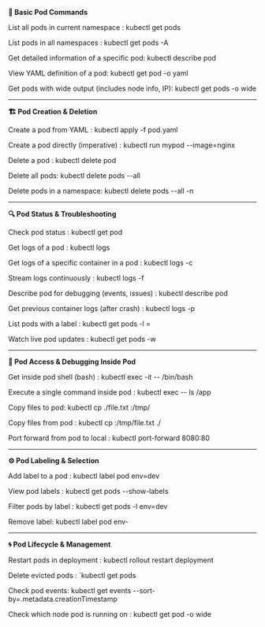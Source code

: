 
__🧩 Basic Pod Commands__

List all pods in current namespace	: kubectl get pods

List pods in all namespaces	: kubectl get pods -A

Get detailed information of a specific pod: 	kubectl describe pod <pod-name>

View YAML definition of a pod: 	kubectl get pod <pod-name> -o yaml

Get pods with wide output (includes node info, IP): 	kubectl get pods -o wide



---

**🏗️ Pod Creation & Deletion**


Create a pod from YAML	: kubectl apply -f pod.yaml

Create a pod directly (imperative)	: kubectl run mypod --image=nginx

Delete a pod	: kubectl delete pod <pod-name>

Delete all pods: 	kubectl delete pods --all

Delete pods in a namespace: 	kubectl delete pods --all -n <namespace>


---

**🔍 Pod Status & Troubleshooting**

Check pod status	: kubectl get pod <pod-name>

Get logs of a pod	: kubectl logs <pod-name>

Get logs of a specific container in a pod	: kubectl logs <pod-name> -c <container-name>

Stream logs continuously : 	kubectl logs -f <pod-name>

Describe pod for debugging (events, issues) : 	kubectl describe pod <pod-name>

Get previous container logs (after crash) : 	kubectl logs -p <pod-name>

List pods with a label : 	kubectl get pods -l <label-key>=<label-value>

Watch live pod updates	: kubectl get pods -w



---

**🧠 Pod Access & Debugging Inside Pod**


Get inside pod shell (bash)	: kubectl exec -it <pod-name> -- /bin/bash

Execute a single command inside pod	: kubectl exec <pod-name> -- ls /app

Copy files to pod: 	kubectl cp ./file.txt <pod-name>:/tmp/

Copy files from pod	: kubectl cp <pod-name>:/tmp/file.txt ./

Port forward from pod to local	: kubectl port-forward <pod-name> 8080:80



---

**⚙️ Pod Labeling & Selection**


Add label to a pod : 	kubectl label pod <pod-name> env=dev

View pod labels	 : kubectl get pods --show-labels

Filter pods by label	 : kubectl get pods -l env=dev

Remove label: 	kubectl label pod <pod-name> env-



---

**🌀 Pod Lifecycle & Management**


Restart pods in deployment : 	kubectl rollout restart deployment <deployment-name>

Delete evicted pods : 	`kubectl get pods

Check pod events: 	kubectl get events --sort-by=.metadata.creationTimestamp

Check which node pod is running on	: kubectl get pod <pod-name> -o  wide
